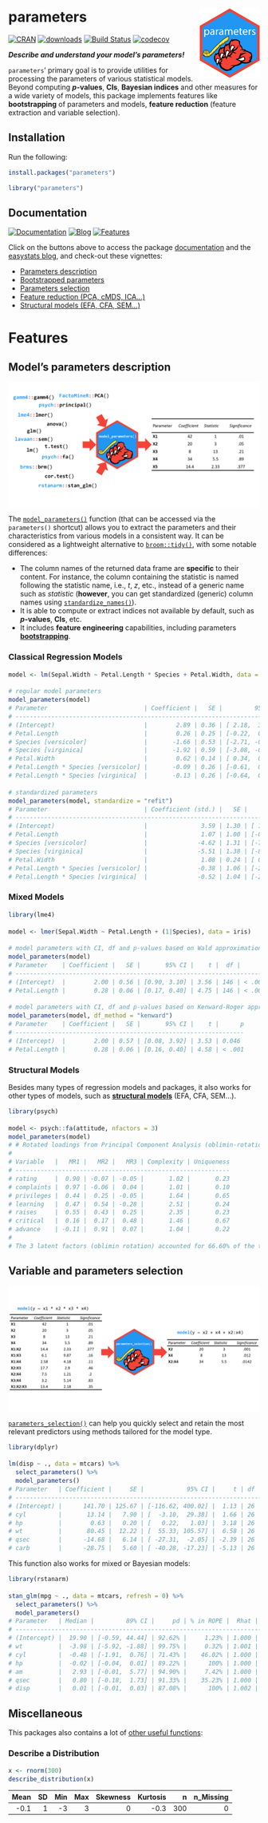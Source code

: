 
# parameters <img src='man/figures/logo.png' align="right" height="139" />

[![CRAN](http://www.r-pkg.org/badges/version/parameters)](https://cran.r-project.org/package=parameters)
[![downloads](http://cranlogs.r-pkg.org/badges/parameters)](https://cran.r-project.org/package=parameters)
[![Build
Status](https://travis-ci.org/easystats/parameters.svg?branch=master)](https://travis-ci.org/easystats/parameters)
[![codecov](https://codecov.io/gh/easystats/parameters/branch/master/graph/badge.svg)](https://codecov.io/gh/easystats/parameters)

***Describe and understand your model’s parameters\!***

`parameters`’ primary goal is to provide utilities for processing the
parameters of various statistical models. Beyond computing
***p*-values**, **CIs**, **Bayesian indices** and other measures for a
wide variety of models, this package implements features like
**bootstrapping** of parameters and models, **feature reduction**
(feature extraction and variable selection).

## Installation

Run the following:

``` r
install.packages("parameters")
```

``` r
library("parameters")
```

## Documentation

[![Documentation](https://img.shields.io/badge/documentation-parameters-orange.svg?colorB=E91E63)](https://easystats.github.io/parameters/)
[![Blog](https://img.shields.io/badge/blog-easystats-orange.svg?colorB=FF9800)](https://easystats.github.io/blog/posts/)
[![Features](https://img.shields.io/badge/features-parameters-orange.svg?colorB=2196F3)](https://easystats.github.io/parameters/reference/index.html)

Click on the buttons above to access the package
[documentation](https://easystats.github.io/parameters/) and the
[easystats blog](https://easystats.github.io/blog/posts/), and check-out
these vignettes:

  - [Parameters
    description](https://easystats.github.io/parameters/articles/model_parameters.html)
  - [Bootstrapped
    parameters](https://easystats.github.io/parameters/articles/bootstrapping.html)
  - [Parameters
    selection](https://easystats.github.io/parameters/articles/parameters_selection.html)
  - [Feature reduction (PCA, cMDS,
    ICA…)](https://easystats.github.io/parameters/articles/parameters_reduction.html)
  - [Structural models (EFA, CFA,
    SEM…)](https://easystats.github.io/parameters/articles/efa_cfa.html)

# Features

## Model’s parameters description

<img src='man/figures/figure1.png' align="center" />

The
[`model_parameters()`](https://easystats.github.io/parameters/articles/model_parameters.html)
function (that can be accessed via the `parameters()` shortcut) allows
you to extract the parameters and their characteristics from various
models in a consistent way. It can be considered as a lightweight
alternative to [`broom::tidy()`](https://github.com/tidymodels/broom),
with some notable differences:

  - The column names of the returned data frame are **specific** to
    their content. For instance, the column containing the statistic is
    named following the statistic name, i.e., *t*, *z*, etc., instead of
    a generic name such as *statistic* (**however**, you can get
    standardized (generic) column names using
    [`standardize_names()`](https://easystats.github.io/parameters/reference/standardize_names.html)).
  - It is able to compute or extract indices not available by default,
    such as ***p*-values**, **CIs**, etc.
  - It includes **feature engineering** capabilities, including
    parameters
    [**bootstrapping**](https://easystats.github.io/parameters/articles/bootstrapping.html).

### Classical Regression Models

``` r
model <- lm(Sepal.Width ~ Petal.Length * Species + Petal.Width, data = iris)

# regular model parameters
model_parameters(model)
# Parameter                           | Coefficient |   SE |         95% CI |     t |  df |      p
# ------------------------------------------------------------------------------------------------
# (Intercept)                         |        2.89 | 0.36 | [ 2.18,  3.60] |  8.01 | 143 | < .001
# Petal.Length                        |        0.26 | 0.25 | [-0.22,  0.75] |  1.07 | 143 | 0.287 
# Species [versicolor]                |       -1.66 | 0.53 | [-2.71, -0.62] | -3.14 | 143 | 0.002 
# Species [virginica]                 |       -1.92 | 0.59 | [-3.08, -0.76] | -3.28 | 143 | 0.001 
# Petal.Width                         |        0.62 | 0.14 | [ 0.34,  0.89] |  4.41 | 143 | < .001
# Petal.Length * Species [versicolor] |       -0.09 | 0.26 | [-0.61,  0.42] | -0.36 | 143 | 0.721 
# Petal.Length * Species [virginica]  |       -0.13 | 0.26 | [-0.64,  0.38] | -0.50 | 143 | 0.618

# standardized parameters
model_parameters(model, standardize = "refit")
# Parameter                           | Coefficient (std.) |   SE |         95% CI |     t |  df |      p
# -------------------------------------------------------------------------------------------------------
# (Intercept)                         |               3.59 | 1.30 | [ 1.01,  6.17] |  8.01 | 143 | 0.007 
# Petal.Length                        |               1.07 | 1.00 | [-0.91,  3.04] |  1.07 | 143 | 0.287 
# Species [versicolor]                |              -4.62 | 1.31 | [-7.21, -2.03] | -3.14 | 143 | < .001
# Species [virginica]                 |              -5.51 | 1.38 | [-8.23, -2.79] | -3.28 | 143 | < .001
# Petal.Width                         |               1.08 | 0.24 | [ 0.59,  1.56] |  4.41 | 143 | < .001
# Petal.Length * Species [versicolor] |              -0.38 | 1.06 | [-2.48,  1.72] | -0.36 | 143 | 0.721 
# Petal.Length * Species [virginica]  |              -0.52 | 1.04 | [-2.58,  1.54] | -0.50 | 143 | 0.618
```

### Mixed Models

``` r
library(lme4)

model <- lmer(Sepal.Width ~ Petal.Length + (1|Species), data = iris)

# model parameters with CI, df and p-values based on Wald approximation
model_parameters(model)
# Parameter    | Coefficient |   SE |       95% CI |    t |  df |      p
# ----------------------------------------------------------------------
# (Intercept)  |        2.00 | 0.56 | [0.90, 3.10] | 3.56 | 146 | < .001
# Petal.Length |        0.28 | 0.06 | [0.17, 0.40] | 4.75 | 146 | < .001

# model parameters with CI, df and p-values based on Kenward-Roger approximation
model_parameters(model, df_method = "kenward")
# Parameter    | Coefficient |   SE |       95% CI |    t |      p
# ----------------------------------------------------------------
# (Intercept)  |        2.00 | 0.57 | [0.08, 3.92] | 3.53 | 0.046 
# Petal.Length |        0.28 | 0.06 | [0.16, 0.40] | 4.58 | < .001
```

### Structural Models

Besides many types of regression models and packages, it also works for
other types of models, such as [**structural
models**](https://easystats.github.io/parameters/articles/efa_cfa.html)
(EFA, CFA, SEM…).

``` r
library(psych)

model <- psych::fa(attitude, nfactors = 3)
model_parameters(model)
# # Rotated loadings from Principal Component Analysis (oblimin-rotation)
# 
# Variable   |   MR1 |   MR2 |   MR3 | Complexity | Uniqueness
# ------------------------------------------------------------
# rating     |  0.90 | -0.07 | -0.05 |       1.02 |       0.23
# complaints |  0.97 | -0.06 |  0.04 |       1.01 |       0.10
# privileges |  0.44 |  0.25 | -0.05 |       1.64 |       0.65
# learning   |  0.47 |  0.54 | -0.28 |       2.51 |       0.24
# raises     |  0.55 |  0.43 |  0.25 |       2.35 |       0.23
# critical   |  0.16 |  0.17 |  0.48 |       1.46 |       0.67
# advance    | -0.11 |  0.91 |  0.07 |       1.04 |       0.22
# 
# The 3 latent factors (oblimin rotation) accounted for 66.60% of the total variance of the original data (MR1 = 38.19%, MR2 = 22.69%, MR3 = 5.72%).
```

## Variable and parameters selection

<img src='man/figures/figure2.png' align="center" />

[`parameters_selection()`](https://easystats.github.io/parameters/articles/parameters_selection.html)
can help you quickly select and retain the most relevant predictors
using methods tailored for the model type.

``` r
library(dplyr)

lm(disp ~ ., data = mtcars) %>% 
  select_parameters() %>% 
  model_parameters()
# Parameter   | Coefficient |     SE |            95% CI |     t | df |      p
# ----------------------------------------------------------------------------
# (Intercept) |      141.70 | 125.67 | [-116.62, 400.02] |  1.13 | 26 | 0.270 
# cyl         |       13.14 |   7.90 | [  -3.10,  29.38] |  1.66 | 26 | 0.108 
# hp          |        0.63 |   0.20 | [   0.22,   1.03] |  3.18 | 26 | 0.004 
# wt          |       80.45 |  12.22 | [  55.33, 105.57] |  6.58 | 26 | < .001
# qsec        |      -14.68 |   6.14 | [ -27.31,  -2.05] | -2.39 | 26 | 0.024 
# carb        |      -28.75 |   5.60 | [ -40.28, -17.23] | -5.13 | 26 | < .001
```

This function also works for mixed or Bayesian models:

``` r
library(rstanarm)

stan_glm(mpg ~ ., data = mtcars, refresh = 0) %>% 
  select_parameters() %>% 
  model_parameters()
# Parameter   | Median |         89% CI |     pd | % in ROPE |  Rhat |  ESS |               Prior
# -----------------------------------------------------------------------------------------------
# (Intercept) |  19.90 | [-0.59, 44.44] | 92.62% |     1.23% | 1.000 | 2348 | Normal (0 +- 60.27)
# wt          |  -3.98 | [-5.92, -1.88] | 99.75% |     0.32% | 1.001 | 2159 | Normal (0 +- 15.40)
# cyl         |  -0.48 | [-1.91,  0.76] | 71.43% |    46.02% | 1.000 | 2651 |  Normal (0 +- 8.44)
# hp          |  -0.02 | [-0.04,  0.01] | 89.22% |      100% | 1.000 | 2766 |  Normal (0 +- 0.22)
# am          |   2.93 | [-0.01,  5.77] | 94.90% |     7.42% | 1.000 | 2813 | Normal (0 +- 15.07)
# qsec        |   0.80 | [-0.18,  1.73] | 91.33% |    35.23% | 1.000 | 2273 |  Normal (0 +- 8.43)
# disp        |   0.01 | [-0.01,  0.03] | 87.08% |      100% | 1.002 | 2601 |  Normal (0 +- 0.12)
```

## Miscellaneous

This packages also contains a lot of [other useful
functions](https://easystats.github.io/parameters/reference/index.html):

### Describe a Distribution

``` r
x <- rnorm(300)
describe_distribution(x)
```

|  Mean | SD | Min | Max | Skewness | Kurtosis |   n | n\_Missing |
| ----: | -: | --: | --: | -------: | -------: | --: | ---------: |
| \-0.1 |  1 | \-3 |   3 |        0 |    \-0.3 | 300 |          0 |
